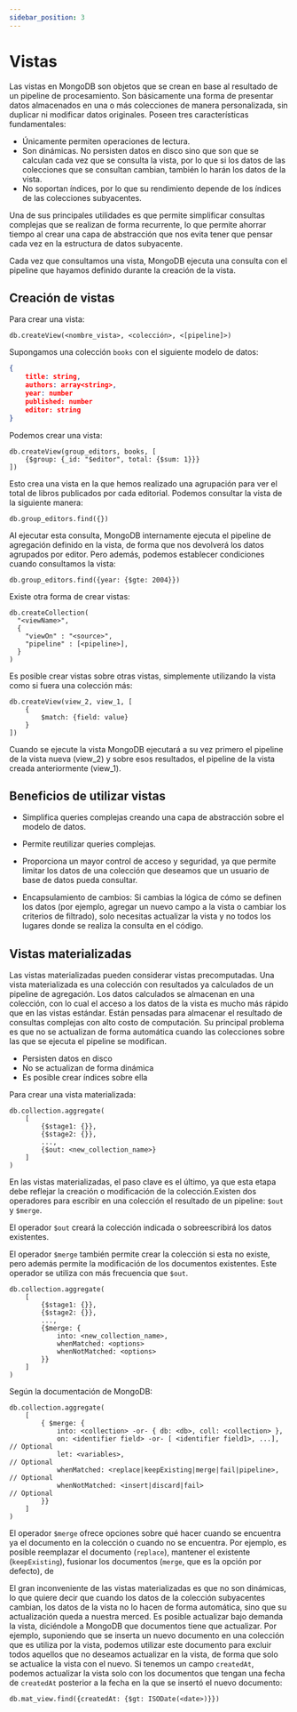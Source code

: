 ```yaml
---
sidebar_position: 3
---
```


# Vistas
Las vistas en MongoDB son objetos que se crean en base al resultado de un pipeline de procesamiento. Son básicamente una forma de presentar datos almacenados en una o más colecciones de manera personalizada, sin duplicar ni modificar datos originales. Poseen tres características fundamentales:

- Únicamente permiten operaciones de lectura.
- Son dinámicas. No persisten datos en disco sino que son que se calculan cada vez que se consulta la vista, por lo que si los datos de las colecciones que se consultan cambian, también lo harán los datos de la vista.
- No soportan índices, por lo que su rendimiento depende de los índices de las colecciones subyacentes.

Una de sus principales utilidades es que permite simplificar consultas complejas que se realizan de forma recurrente, lo que permite ahorrar tiempo al crear una capa de abstracción que nos evita tener que pensar cada vez en la estructura de datos subyacente.

Cada vez que consultamos una vista, MongoDB ejecuta una consulta con el pipeline que hayamos definido durante la creación de la vista.

## Creación de vistas

Para crear una vista:

```mongodb
db.createView(<nombre_vista>, <colección>, <[pipeline]>)
```

Supongamos una colección `books` con el siguiente modelo de datos:

```json
{
    title: string,
    authors: array<string>,
    year: number
    published: number
    editor: string
}
```

Podemos crear una vista:

```mongodb
db.createView(group_editors, books, [
    {$group: {_id: "$editor", total: {$sum: 1}}}
])
```

Esto crea una vista en la que hemos realizado una agrupación para ver el total de libros publicados por cada editorial. Podemos consultar la vista de la siguiente manera:

```mongodb
db.group_editors.find({})
```

Al ejecutar esta consulta, MongoDB internamente ejecuta el pipeline de agregación definido en la vista, de forma que nos devolverá los datos agrupados por editor. Pero además, podemos establecer condiciones cuando consultamos la vista:

```mongodb
db.group_editors.find({year: {$gte: 2004}})
```

Existe otra forma de crear vistas:

```mongodb
db.createCollection(
  "<viewName>",
  {
    "viewOn" : "<source>",
    "pipeline" : [<pipeline>],
  }
)
```

Es posible crear vistas sobre otras vistas, simplemente utilizando la vista como si fuera una colección más:

```mongodb
db.createView(view_2, view_1, [
    {
        $match: {field: value}
    }
])
```

Cuando se ejecute la vista MongoDB ejecutará a su vez primero el pipeline de la vista nueva (view_2) y sobre esos resultados, el pipeline de la vista creada anteriormente (view_1).

## Beneficios de utilizar vistas

- Simplifica queries complejas creando una capa de abstracción sobre el modelo de datos.

- Permite reutilizar queries complejas.

- Proporciona un mayor control de acceso y seguridad, ya que permite limitar los datos de una colección que deseamos que un usuario de base de datos pueda consultar.

- Encapsulamiento de cambios: Si cambias la lógica de cómo se definen los datos (por ejemplo, agregar un nuevo campo a la vista o cambiar los criterios de filtrado), solo necesitas actualizar la vista y no todos los lugares donde se realiza la consulta en el código.

## Vistas materializadas

Las vistas materializadas pueden considerar vistas precomputadas. Una vista materializada es una colección con resultados ya calculados de un pipeline de agregación. Los datos calculados se almacenan en una colección, con lo cual el acceso a los datos de la vista es mucho más rápido que en las vistas estándar. Están pensadas para almacenar el resultado de consultas complejas con alto costo de computación. Su principal problema es que no se actualizan de forma automática cuando las colecciones sobre las que se ejecuta el pipeline se modifican.

- Persisten datos en disco
- No se actualizan de forma dinámica
- Es posible crear índices sobre ella

Para crear una vista materializada:

```mongodb
db.collection.aggregate(
    [
        {$stage1: {}}, 
        {$stage2: {}}, 
        ..., 
        {$out: <new_collection_name>}
    ]
)
```

En las vistas materializadas, el paso clave es el último, ya que esta etapa debe reflejar la creación o modificación de la colección.Existen dos operadores para escribir en una colección el resultado de un pipeline: `$out` y `$merge`.

El operador `$out` creará la colección indicada o sobreescribirá los datos existentes.

El operador `$merge` también permite crear la colección si esta no existe, pero además permite la modificación de los documentos existentes. Este operador se utiliza con más frecuencia que `$out`.

```mongodb
db.collection.aggregate(
    [
        {$stage1: {}}, 
        {$stage2: {}}, 
        ..., 
        {$merge: {
            into: <new_collection_name>,
            whenMatched: <options>
            whenNotMatched: <options>
        }}
    ]
)
```

Según la documentación de MongoDB:

```mongodb
db.collection.aggregate(
    [
        { $merge: {
            into: <collection> -or- { db: <db>, coll: <collection> },
            on: <identifier field> -or- [ <identifier field1>, ...],  // Optional
            let: <variables>,                                         // Optional
            whenMatched: <replace|keepExisting|merge|fail|pipeline>,  // Optional
            whenNotMatched: <insert|discard|fail>                     // Optional
        }}
    ]
)
```

El operador `$merge` ofrece opciones sobre qué hacer cuando se encuentra ya el documento en la colección o cuando no se encuentra. Por ejemplo, es posible reemplazar el documento (`replace`), mantener el existente (`keepExisting`), fusionar los documentos (`merge`, que es la opción por defecto), de

El gran inconveniente de las vistas materializadas es que no son dinámicas, lo que quiere decir que cuando los datos de la colección subyacentes cambian, los datos de la vista no lo hacen de forma automática, sino que su actualización queda a nuestra merced. Es posible actualizar bajo demanda la vista, diciéndole a MongoDB que documentos tiene que actualizar. Por ejemplo, suponiendo que se inserta un nuevo documento en una colección que es utiliza por la vista, podemos utilizar este documento para excluir todos aquellos que no deseamos actualizar en la vista, de forma que solo se actualice la vista con el nuevo. Si tenemos un campo `createdAt`, podemos actualizar la vista solo con los documentos que tengan una fecha de `createdAt` posterior a la fecha en la que se insertó el nuevo documento:

```mongodb
db.mat_view.find({createdAt: {$gt: ISODate(<date>)}})
```